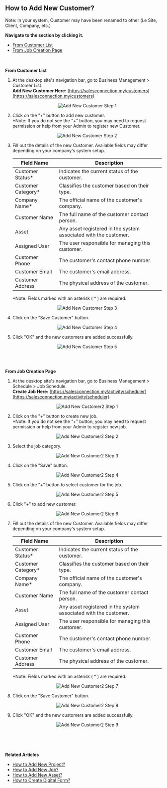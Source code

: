 ## How to Add New Customer?
Note: In your system, Customer may have been renamed to other (i.e Site, Client, Company, etc.)<br>

**Navigate to the section by clicking it.**<br>

- [From Customer List](#section1)<br>
- [From Job Creation Page](#section2)
<br><br><br>

<a id="section1"></a>

**From Customer List**<br>
    
  1. At the desktop site's navigation bar, go to Business Management > Customer List.<br>
     **Add New Customer Here:** [https://salesconnection.my/customers](https://salesconnection.my/customers)<br>
     
     <p align="center">
       <img src="img/Add_New_Customer_Step_1.png" alt="Add New Customer Step 1">
     </p>

  2. Click on the "+" button to add new customer.<br>
     *Note: If you do not see the "+" button, you may need to request permission or help from your Admin to register new Customer.<br>

     <p align="center">
       <img src="img/Add_New_Customer_Step_2.png" alt="Add New Customer Step 2">
     </p>

  3. Fill out the details of the new Customer. Available fields may differ depending on your company's system setup.<br>

     | Field Name| Description |
     |-------|---------|
     | Customer Status* | Indicates the current status of the customer. |
     | Customer Category* | Classifies the customer based on their type. |
     | Company Name* | The official name of the customer's company. |
     | Customer Name | The full name of the customer contact person. |
     | Asset | Any asset registered in the system associated with the customer. |
     | Assigned User | The user responsible for managing this customer. |
     | Customer Phone | The customer's contact phone number. |
     | Customer Email | The customer's email address. |
     | Customer Address | The physical address of the customer. |
     
     *Note: Fields marked with an asterisk ( * ) are required.<br>
     
     <p align="center">
       <img src="img/Add_New_Customer_Step_3.png" alt="Add New Customer Step 3">
     </p>

4. Click on the "Save Customer" button.<br>

     <p align="center">
       <img src="img/Add_New_Customer_Step_4.png" alt="Add New Customer Step 4">
     </p>

5. Click "OK" and the new customers are added successfully.<br>

     <p align="center">
       <img src="img/Add_New_Customer_Step_5.png" alt="Add New Customer Step 5">
     </p>
   <br><br>

<a id="section2"></a>

**From Job Creation Page**<br>

  1. At the desktop site's navigation bar, go to Business Management > Schedule > Job Schedule.<br>
     **Create Job Here:** [https://salesconnection.my/activity/scheduler](https://salesconnection.my/activity/scheduler)<br>
     
     <p align="center">
       <img src="img/Add_New_Customer2_Step_1.png" alt="Add New Customer2 Step 1">
     </p>

  2. Click on the "+" button to create new job.<br>
     *Note: If you do not see the "+" button, you may need to request permission or help from your Admin to register new job.<br>

     <p align="center">
       <img src="img/Add_New_Customer2_Step_2.png" alt="Add New Customer2 Step 2">
     </p>

  3. Select the job category.<br>

     <p align="center">
       <img src="img/Add_New_Customer2_Step_3.png" alt="Add New Customer2 Step 3">
     </p>
  
  4. Click on the "Save" button.<br>

     <p align="center">
       <img src="img/Add_New_Customer2_Step_4.png" alt="Add New Customer2 Step 4">
     </p>
  
  5. Click on the "+" button to select customer for the job.<br>

     <p align="center">
       <img src="img/Add_New_Customer2_Step_5.png" alt="Add New Customer2 Step 5">
     </p>
  
  6. Click "+" to add new customer.<br>

     <p align="center">
       <img src="img/Add_New_Customer2_Step_6.png" alt="Add New Customer2 Step 6">
     </p>
  
  7. Fill out the details of the new Customer. Available fields may differ depending on your company's system setup.<br>

     | Field Name| Description |
     |-------|---------|
     | Customer Status* | Indicates the current status of the customer. |
     | Customer Category* | Classifies the customer based on their type. |
     | Company Name* | The official name of the customer's company. |
     | Customer Name | The full name of the customer contact person. |
     | Asset | Any asset registered in the system associated with the customer. |
     | Assigned User | The user responsible for managing this customer. |
     | Customer Phone | The customer's contact phone number. |
     | Customer Email | The customer's email address. |
     | Customer Address | The physical address of the customer. |
     
     *Note: Fields marked with an asterisk ( * ) are required.<br>
     
     <p align="center">
       <img src="img/Add_New_Customer2_Step_7.png" alt="Add New Customer2 Step 7">
     </p>

  8. Click on the "Save Customer" button.<br>

     <p align="center">
       <img src="img/Add_New_Customer2_Step_8.png" alt="Add New Customer2 Step 8">
     </p>

  9. Click "OK" and the new customers are added successfully.<br>

     <p align="center">
       <img src="img/Add_New_Customer2_Step_9.png" alt="Add New Customer2 Step 9">
     </p>
     <br><br><br>

**Related Articles**<br>
- [How to Add New Project?](Add_New_Project.md)
- [How to Add New Job?](Add_New_Job.md)
- [How to Add New Asset?](How_to_Add_New_Asset.md)
- [How to Create Digital Form?](Create_Digital_Form.md)
